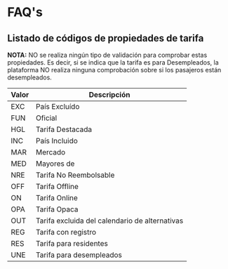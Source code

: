 # FAQ's

## Listado de códigos de propiedades de tarifa

<aside>
<b>NOTA:</b> NO se realiza ningún tipo de validación para comprobar estas propiedades. Es decir, si se indica que la tarifa es para Desempleados, la plataforma NO realiza ninguna comprobación sobre si los pasajeros están desempleados.
</aside>

Valor | Descripción 
--------- | ----------- 
EXC | País Excluído
FUN | Oficial
HGL | Tarifa Destacada
INC | País Incluido
MAR | Mercado
MED | Mayores de
NRE | Tarifa No Reembolsable
OFF | Tarifa Offline
ON | Tarifa Online
OPA | Tarifa Opaca
OUT | Tarifa excluida del calendario de alternativas
REG | Tarifa con registro
RES | Tarifa para residentes
UNE | Tarifa para desempleados
